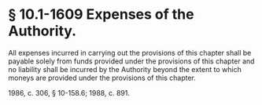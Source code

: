 # § 10.1-1609 Expenses of the Authority.

<p>All expenses incurred in carrying out the provisions of this chapter shall be payable solely from funds provided under the provisions of this chapter and no liability shall be incurred by the Authority beyond the extent to which moneys are provided under the provisions of this chapter.</p><p>1986, c. 306, § 10-158.6; 1988, c. 891.</p>